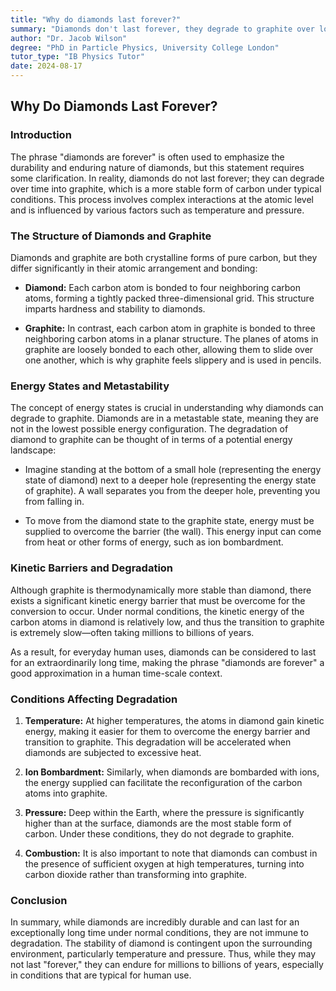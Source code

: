 ```yaml
---
title: "Why do diamonds last forever?"
summary: "Diamonds don't last forever, they degrade to graphite over long periods. Though diamond is metastable, it takes extreme heat or ion bombardment to overcome the energy barrier.  Under normal conditions, the process is so slow that diamonds last millions of years, making "diamonds are forever" a good approximation for everyday use."
author: "Dr. Jacob Wilson"
degree: "PhD in Particle Physics, University College London"
tutor_type: "IB Physics Tutor"
date: 2024-08-17
---
```


## Why Do Diamonds Last Forever?

### Introduction

The phrase "diamonds are forever" is often used to emphasize the durability and enduring nature of diamonds, but this statement requires some clarification. In reality, diamonds do not last forever; they can degrade over time into graphite, which is a more stable form of carbon under typical conditions. This process involves complex interactions at the atomic level and is influenced by various factors such as temperature and pressure.

### The Structure of Diamonds and Graphite

Diamonds and graphite are both crystalline forms of pure carbon, but they differ significantly in their atomic arrangement and bonding:

- **Diamond:** Each carbon atom is bonded to four neighboring carbon atoms, forming a tightly packed three-dimensional grid. This structure imparts hardness and stability to diamonds.
  
- **Graphite:** In contrast, each carbon atom in graphite is bonded to three neighboring carbon atoms in a planar structure. The planes of atoms in graphite are loosely bonded to each other, allowing them to slide over one another, which is why graphite feels slippery and is used in pencils.

### Energy States and Metastability

The concept of energy states is crucial in understanding why diamonds can degrade to graphite. Diamonds are in a metastable state, meaning they are not in the lowest possible energy configuration. The degradation of diamond to graphite can be thought of in terms of a potential energy landscape:

- Imagine standing at the bottom of a small hole (representing the energy state of diamond) next to a deeper hole (representing the energy state of graphite). A wall separates you from the deeper hole, preventing you from falling in.

- To move from the diamond state to the graphite state, energy must be supplied to overcome the barrier (the wall). This energy input can come from heat or other forms of energy, such as ion bombardment.

### Kinetic Barriers and Degradation

Although graphite is thermodynamically more stable than diamond, there exists a significant kinetic energy barrier that must be overcome for the conversion to occur. Under normal conditions, the kinetic energy of the carbon atoms in diamond is relatively low, and thus the transition to graphite is extremely slow—often taking millions to billions of years. 

As a result, for everyday human uses, diamonds can be considered to last for an extraordinarily long time, making the phrase "diamonds are forever" a good approximation in a human time-scale context.

### Conditions Affecting Degradation

1. **Temperature:** At higher temperatures, the atoms in diamond gain kinetic energy, making it easier for them to overcome the energy barrier and transition to graphite. This degradation will be accelerated when diamonds are subjected to excessive heat.
  
2. **Ion Bombardment:** Similarly, when diamonds are bombarded with ions, the energy supplied can facilitate the reconfiguration of the carbon atoms into graphite.

3. **Pressure:** Deep within the Earth, where the pressure is significantly higher than at the surface, diamonds are the most stable form of carbon. Under these conditions, they do not degrade to graphite.

4. **Combustion:** It is also important to note that diamonds can combust in the presence of sufficient oxygen at high temperatures, turning into carbon dioxide rather than transforming into graphite.

### Conclusion

In summary, while diamonds are incredibly durable and can last for an exceptionally long time under normal conditions, they are not immune to degradation. The stability of diamond is contingent upon the surrounding environment, particularly temperature and pressure. Thus, while they may not last "forever," they can endure for millions to billions of years, especially in conditions that are typical for human use.
    